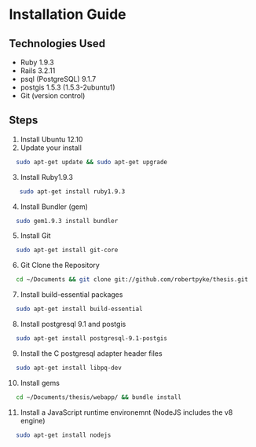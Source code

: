 Installation Guide
====================

Technologies Used
-------------------

- Ruby 1.9.3
- Rails 3.2.11
- psql (PostgreSQL) 9.1.7
- postgis 1.5.3 (1.5.3-2ubuntu1)
- Git (version control)

Steps
------

1. Install Ubuntu 12.10
2. Update your install
```bash
  sudo apt-get update && sudo apt-get upgrade
```

3. Install Ruby1.9.3
```bash
   sudo apt-get install ruby1.9.3
```

4. Install Bundler (gem)
```bash
  sudo gem1.9.3 install bundler
```

5. Install Git
```bash
  sudo apt-get install git-core
```

6. Git Clone the Repository
```bash
  cd ~/Documents && git clone git://github.com/robertpyke/thesis.git
```

7. Install build-essential packages
```bash
  sudo apt-get install build-essential
```

8. Install postgresql 9.1 and postgis
```bash
  sudo apt-get install postgresql-9.1-postgis
```

9. Install the C postgresql adapter header files
```bash
  sudo apt-get install libpq-dev
```

10. Install gems
```bash
  cd ~/Documents/thesis/webapp/ && bundle install
```

11. Install a JavaScript runtime environemnt (NodeJS includes the v8 engine)
```bash
  sudo apt-get install nodejs
```
